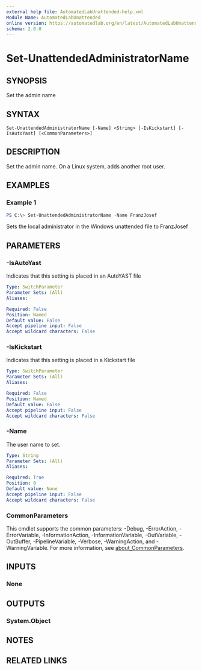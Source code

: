 ```yaml
---
external help file: AutomatedLabUnattended-help.xml
Module Name: AutomatedLabUnattended
online version: https://automatedlab.org/en/latest/AutomatedLabUnattended/en-us/Set-UnattendedAdministratorName
schema: 2.0.0
---
```


# Set-UnattendedAdministratorName

## SYNOPSIS
Set the admin name

## SYNTAX

```
Set-UnattendedAdministratorName [-Name] <String> [-IsKickstart] [-IsAutoYast] [<CommonParameters>]
```

## DESCRIPTION
Set the admin name.
On a Linux system, adds another root user.

## EXAMPLES

### Example 1
```powershell
PS C:\> Set-UnattendedAdministratorName -Name FranzJosef
```

Sets the local administrator in the Windows unattended file to FranzJosef

## PARAMETERS

### -IsAutoYast
Indicates that this setting is placed in an AutoYAST file

```yaml
Type: SwitchParameter
Parameter Sets: (All)
Aliases:

Required: False
Position: Named
Default value: False
Accept pipeline input: False
Accept wildcard characters: False
```

### -IsKickstart
Indicates that this setting is placed in a Kickstart file

```yaml
Type: SwitchParameter
Parameter Sets: (All)
Aliases:

Required: False
Position: Named
Default value: False
Accept pipeline input: False
Accept wildcard characters: False
```

### -Name
The user name to set.

```yaml
Type: String
Parameter Sets: (All)
Aliases:

Required: True
Position: 0
Default value: None
Accept pipeline input: False
Accept wildcard characters: False
```

### CommonParameters
This cmdlet supports the common parameters: -Debug, -ErrorAction, -ErrorVariable, -InformationAction, -InformationVariable, -OutVariable, -OutBuffer, -PipelineVariable, -Verbose, -WarningAction, and -WarningVariable. For more information, see [about_CommonParameters](http://go.microsoft.com/fwlink/?LinkID=113216).

## INPUTS

### None
## OUTPUTS

### System.Object
## NOTES

## RELATED LINKS


